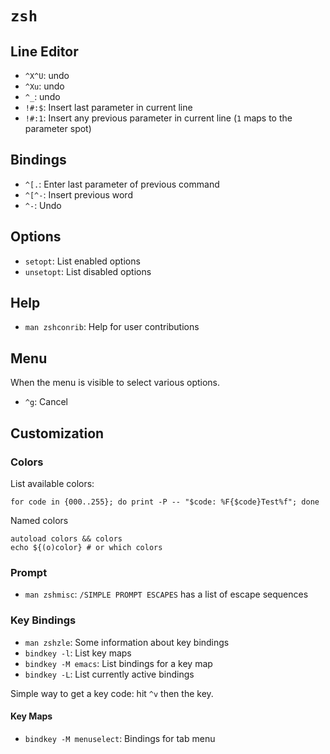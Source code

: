 # `zsh`

## Line Editor

* `^X^U`: undo
* `^Xu`: undo
* `^_`: undo
* `!#:$`: Insert last parameter in current line
* `!#:1`: Insert any previous parameter in current line (`1` maps to the parameter spot)

## Bindings

* `^[.`: Enter last parameter of previous command
* `^[^-`: Insert previous word
* `^-`: Undo

## Options

* `setopt`: List enabled options
* `unsetopt`: List disabled options

## Help

* `man zshconrib`: Help for user contributions

## Menu

When the menu is visible to select various options.

- `^g`: Cancel

## Customization

### Colors

List available colors:

	for code in {000..255}; do print -P -- "$code: %F{$code}Test%f"; done

Named colors

	autoload colors && colors
	echo ${(o)color} # or which colors

### Prompt

* `man zshmisc`: `/SIMPLE PROMPT ESCAPES` has a list of escape sequences

### Key Bindings

* `man zshzle`: Some information about key bindings
* `bindkey -l`: List key maps
* `bindkey -M emacs`: List bindings for a key map
* `bindkey -L`: List currently active bindings

Simple way to get a key code: hit `^v` then the key.

#### Key Maps

* `bindkey -M menuselect`: Bindings for tab menu
